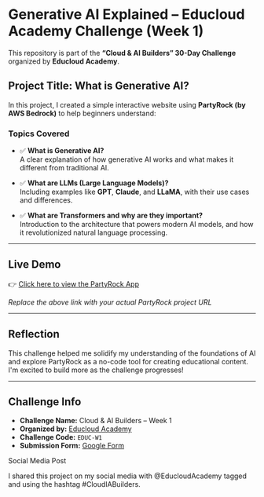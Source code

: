 #  Generative AI Explained – Educloud Academy Challenge (Week 1)

This repository is part of the **“Cloud & AI Builders” 30-Day Challenge** organized by **Educloud Academy**.

##  Project Title: What is Generative AI?

In this project, I created a simple interactive website using **PartyRock (by AWS Bedrock)** to help beginners understand:

###  Topics Covered

- ✅ **What is Generative AI?**  
  A clear explanation of how generative AI works and what makes it different from traditional AI.

- ✅ **What are LLMs (Large Language Models)?**  
  Including examples like **GPT**, **Claude**, and **LLaMA**, with their use cases and differences.

- ✅ **What are Transformers and why are they important?**  
  Introduction to the architecture that powers modern AI models, and how it revolutionized natural language processing.

---

##  Live Demo

👉 [Click here to view the PartyRock App]([https://partyrock.aws/your-link-here](https://partyrock.aws/u/kevinkamdem/T90kjMLJq/IA-Insight-%3A-Comprendre-les-Fondements-de-l'Intelligence-Artificielle-Generative))

*Replace the above link with your actual PartyRock project URL*

---

##  Reflection

This challenge helped me solidify my understanding of the foundations of AI and explore PartyRock as a no-code tool for creating educational content. I'm excited to build more as the challenge progresses!

---

##  Challenge Info

- **Challenge Name:** Cloud & AI Builders – Week 1  
- **Organized by:** [Educloud Academy](https://educloud.academy)  
- **Challenge Code:** `EDUC-W1`  
- **Submission Form:** [Google Form](https://forms.gle/ffSJyx6xXf7Dy4CA7)

Social Media Post

I shared this project on my social media with @EducloudAcademy tagged and using the hashtag #CloudIABuilders.
